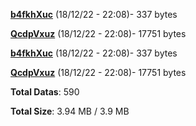 [**b4fkhXuc**](/data/b4fkhXuc.txt) (18/12/22 - 22:08)- 337 bytes

[**QcdpVxuz**](/data/QcdpVxuz.txt) (18/12/22 - 22:08)- 17751 bytes

[**b4fkhXuc**](/data/b4fkhXuc.txt) (18/12/22 - 22:08)- 337 bytes

[**QcdpVxuz**](/data/QcdpVxuz.txt) (18/12/22 - 22:08)- 17751 bytes

**Total Datas**: 590

**Total Size**: 3.94 MB / 3.9 MB
